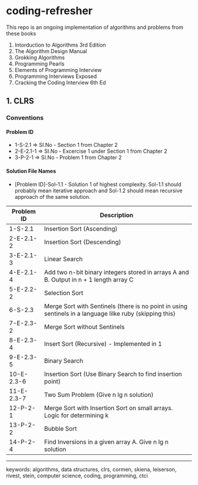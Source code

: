 # coding-refresher

This repo is an ongoing implementation of algorithms and problems from these books

1. Intorduction to Algorithms 3rd Edition
2. The Algorithm Design Manual
3. Grokking Algorithms
4. Programming Pearls
5. Elements of Programming Interview
6. Programming Interviews Exposed
7. Cracking the Coding Interview 6th Ed

## 1. CLRS

### Conventions

#### Problem ID

- 1-S-2.1   => SI.No - Section 1 from Chapter 2
- 2-E-2.1-1 => SI.No - Excercise 1 under  Section 1 from Chapter 2
- 3-P-2-1   => SI.No - Problem 1 from Chapter 2

#### Solution File Names

- [Problem ID]-Sol-1.1 - Solution 1 of highest complexity. Sol-1.1 should probably mean iterative approach and Sol-1.2 should mean recursive approach of the same solution.

| Problem ID         |  Description  |
|--------------------|---------------|
| 1-S-2.1            |  Insertion Sort (Ascending)  | 
| 2-E-2.1-2          |  Insertion Sort (Descending)  |
| 3-E-2.1-3          |  Linear Search  |
| 4-E-2.1-4          |  Add two n-bit binary integers stored in arrays A and B. Output in n + 1 length array C  |
| 5-E-2.2-2          |  Selection Sort  |
| 6-S-2.3            |  Merge Sort with Sentinels (there is no point in using sentinels in a language lilke ruby (skipping this) |
| 7-E-2.3-2          |  Merge Sort without Sentinels  |
| 8-E-2.3-4          |  Insert Sort (Recursive) - Implemented in 1  |
| 9-E-2.3-5          |  Binary Search  |
| 10-E-2.3-6         |  Insertion Sort (Use Binary Search to find insertion point)  |
| 11-E-2.3-7         |  Two Sum Problem (Give n lg n solution)  |
| 12-P-2-1           |  Merge Sort with Insertion Sort on small arrays. Logic for determining k  |
| 13-P-2-2           |  Bubble Sort  |
| 14-P-2-4           |  Find Inversions in a given array A. Give n lg n solution  |

----------------------------------------------------------------------------------------

keywords: algorithms, data structures, clrs, cormen, skiena, leiserson, rivest, stein, computer science, coding, programming, ctci